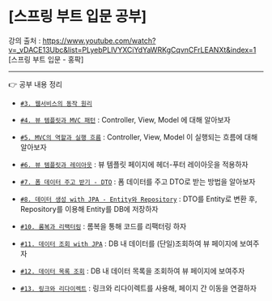 # [스프링 부트 입문 공부]
강의 출처 : https://www.youtube.com/watch?v=_vDACE13Ubc&list=PLyebPLlVYXCiYdYaWRKgCqvnCFrLEANXt&index=1 [스프링 부트 입문 - 홍팍]

---
👉 공부 내용 정리 <br/>

- [`#3. 웹서비스의 동작 원리`](https://velog.io/@gogori6565/1)
  
- [`#4. 뷰 템플릿과 MVC 패턴`](https://velog.io/@gogori6565/%EC%8A%A4%ED%94%84%EB%A7%81-%EB%B6%80%ED%8A%B8-%EC%9E%85%EB%AC%B8-4-%EB%B7%B0-%ED%85%9C%ED%94%8C%EB%A6%BF%EA%B3%BC-MVC-%ED%8C%A8) : Controller, View, Model 에 대해 알아보자
    
- [`#5. MVC의 역할과 실행 흐름`](https://velog.io/@gogori6565/%EC%8A%A4%ED%94%84%EB%A7%81-%EB%B6%80%ED%8A%B8-%EC%9E%85%EB%AC%B8-5-MVC%EC%9D%98-%EC%97%AD%ED%95%A0%EA%B3%BC-%EC%8B%A4%ED%96%89-%ED%9D%90%EB%A6%84) : Controller, View, Model 이 실행되는 흐름에 대해 알아보자
    
- [`#6. 뷰 템플릿과 레이아웃`](https://velog.io/@gogori6565/%EC%8A%A4%ED%94%84%EB%A7%81-%EB%B6%80%ED%8A%B8-%EC%9E%85%EB%AC%B8-6-%EB%B7%B0-%ED%85%9C%ED%94%8C%EB%A6%BF%EA%B3%BC-%EB%A0%88%EC%9D%B4%EC%95%84%EC%9B%83) : 뷰 템플릿 페이지에 헤더-푸터 레이아웃을 적용하자
    
- [`#7. 폼 데이터 주고 받기 - DTO`](https://velog.io/@gogori6565/Spring-Boot-7-%ED%8F%BC-%EB%8D%B0%EC%9D%B4%ED%84%B0-%EC%A3%BC%EA%B3%A0-%EB%B0%9B%EA%B8%B0) : 폼 데이터를 주고 DTO로 받는 방법을 알아보자
    
- [`#8. 데이터 생성 with JPA - Entity와 Repository`](https://velog.io/@gogori6565/Spring-Boot-8-%EB%8D%B0%EC%9D%B4%ED%84%B0-%EC%83%9D%EC%84%B1-with-JPA) : DTO를 Entity로 변환 후, Repository를 이용해 Entity를 DB에 저장하자

- [`#10. 롬복과 리팩터링`](https://velog.io/@gogori6565/Spring-Boot-10-%EB%A1%AC%EB%B3%B5%EA%B3%BC-%EB%A6%AC%ED%8C%A9%ED%84%B0%EB%A7%81) : 롬복을 통해 코드를 리팩터링 하자

- [`#11. 데이터 조회 with JPA`](https://velog.io/@gogori6565/Spring-Boot-11-%EB%8D%B0%EC%9D%B4%ED%84%B0-%EC%A1%B0%ED%9A%8C-with-JPA) : DB 내 데이터를 (단일)조회하여 뷰 페이지에 보여주자

- [`#12. 데이터 목록 조회`](https://velog.io/@gogori6565/Spring-Boot-12-%EB%8D%B0%EC%9D%B4%ED%84%B0-%EB%AA%A9%EB%A1%9D-%EC%A1%B0%ED%9A%8C) : DB 내 데이터 목록을 조회하여 뷰 페이지에 보여주자

- [`#13. 링크와 리다이렉트`](https://velog.io/@gogori6565/Spring-Boot-13.-%EB%A7%81%ED%81%AC%EC%99%80-%EB%A6%AC%EB%8B%A4%EC%9D%B4%EB%A0%89%ED%8A%B8) : 링크와 리다이렉트를 사용해, 페이지 간 이동을 연결하자
